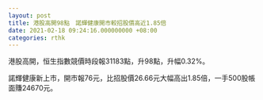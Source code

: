 ```yaml
---
layout: post
title: 港股高開98點　諾輝健康開市較招股價高近1.85倍
date: 2021-02-18 09:24:16.000000000 +08:00
categories: rthk
---
```


港股高開，恒生指數競價時段報31183點，升98點，升幅0.32%。

諾輝健康新上市，開市報76元，比招股價26.66元大幅高出1.85倍，一手500股帳面賺24670元。
